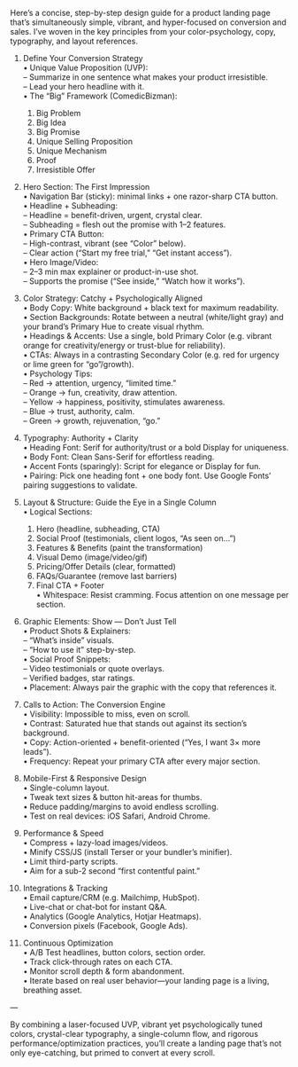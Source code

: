 
Here’s a concise, step-by-step design guide for a product landing page that’s simultaneously simple, vibrant, and hyper-focused on conversion and sales. I’ve woven in the key principles from your color-psychology, copy, typography, and layout references.

1. Define Your Conversion Strategy  
   • Unique Value Proposition (UVP):  
     – Summarize in one sentence what makes your product irresistible.  
     – Lead your hero headline with it.  
   • The “Big” Framework (ComedicBizman):  
     1. Big Problem  
     2. Big Idea  
     3. Big Promise  
     4. Unique Selling Proposition  
     5. Unique Mechanism  
     6. Proof  
     7. Irresistible Offer  

2. Hero Section: The First Impression  
   • Navigation Bar (sticky): minimal links + one razor-sharp CTA button.  
   • Headline + Subheading:  
     – Headline = benefit-driven, urgent, crystal clear.  
     – Subheading = flesh out the promise with 1–2 features.  
   • Primary CTA Button:  
     – High-contrast, vibrant (see “Color” below).  
     – Clear action (“Start my free trial,” “Get instant access”).  
   • Hero Image/Video:  
     – 2–3 min max explainer or product-in-use shot.  
     – Supports the promise (“See inside,” “Watch how it works”).  

3. Color Strategy: Catchy + Psychologically Aligned  
   • Body Copy: White background + black text for maximum readability.  
   • Section Backgrounds: Rotate between a neutral (white/​light gray) and your brand’s Primary Hue to create visual rhythm.  
   • Headings & Accents: Use a single, bold Primary Color (e.g. vibrant orange for creativity/energy or trust-blue for reliability).  
   • CTAs: Always in a contrasting Secondary Color (e.g. red for urgency or lime green for “go”/growth).  
   • Psychology Tips:  
     – Red → attention, urgency, “limited time.”  
     – Orange → fun, creativity, draw attention.  
     – Yellow → happiness, positivity, stimulates awareness.  
     – Blue → trust, authority, calm.  
     – Green → growth, rejuvenation, “go.”  

4. Typography: Authority + Clarity  
   • Heading Font: Serif for authority/trust or a bold Display for uniqueness.  
   • Body Font: Clean Sans-Serif for effortless reading.  
   • Accent Fonts (sparingly): Script for elegance or Display for fun.  
   • Pairing: Pick one heading font + one body font. Use Google Fonts’ pairing suggestions to validate.  

5. Layout & Structure: Guide the Eye in a Single Column  
   • Logical Sections:  
     1. Hero (headline, subheading, CTA)  
     2. Social Proof (testimonials, client logos, “As seen on…”)  
     3. Features & Benefits (paint the transformation)  
     4. Visual Demo (image/video/gif)  
     5. Pricing/Offer Details (clear, formatted)  
     6. FAQs/Guarantee (remove last barriers)  
     7. Final CTA + Footer  
   • Whitespace: Resist cramming. Focus attention on one message per section.  

6. Graphic Elements: Show — Don’t Just Tell  
   • Product Shots & Explainers:  
     – “What’s inside” visuals.  
     – “How to use it” step-by-step.  
   • Social Proof Snippets:  
     – Video testimonials or quote overlays.  
     – Verified badges, star ratings.  
   • Placement: Always pair the graphic with the copy that references it.  

7. Calls to Action: The Conversion Engine  
   • Visibility: Impossible to miss, even on scroll.  
   • Contrast: Saturated hue that stands out against its section’s background.  
   • Copy: Action-oriented + benefit-oriented (“Yes, I want 3× more leads”).  
   • Frequency: Repeat your primary CTA after every major section.  

8. Mobile-First & Responsive Design  
   • Single-column layout.  
   • Tweak text sizes & button hit-areas for thumbs.  
   • Reduce padding/margins to avoid endless scrolling.  
   • Test on real devices: iOS Safari, Android Chrome.  

9. Performance & Speed  
   • Compress + lazy-load images/videos.  
   • Minify CSS/JS (install Terser or your bundler’s minifier).  
   • Limit third-party scripts.  
   • Aim for a sub-2 second “first contentful paint.”  

10. Integrations & Tracking  
   • Email capture/CRM (e.g. Mailchimp, HubSpot).  
   • Live-chat or chat-bot for instant Q&A.  
   • Analytics (Google Analytics, Hotjar Heatmaps).  
   • Conversion pixels (Facebook, Google Ads).  

11. Continuous Optimization  
   • A/B Test headlines, button colors, section order.  
   • Track click-through rates on each CTA.  
   • Monitor scroll depth & form abandonment.  
   • Iterate based on real user behavior—your landing page is a living, breathing asset.  

—  

By combining a laser-focused UVP, vibrant yet psychologically tuned colors, crystal-clear typography, a single-column flow, and rigorous performance/optimization practices, you’ll create a landing page that’s not only eye-catching, but primed to convert at every scroll.
